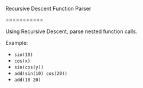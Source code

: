 Recursive Descent Function Parser

===========

Using Recursive Descent, parse nested function calls.

Example:
- `sin(10)`
- `cos(x)`
- `sin(cos(y))` 
- `add(sin(10) cos(20))`
- `add(10 20)`